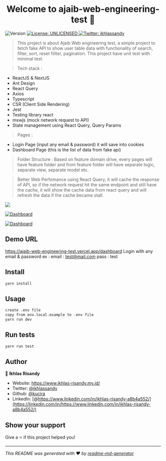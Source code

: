 <h1 align="center">Welcome to ajaib-web-engineering-test 👋</h1>
<p>
  <img alt="Version" src="https://img.shields.io/badge/version-1.0.0-blue.svg?cacheSeconds=2592000" />
  <a href="#" target="_blank">
    <img alt="License: UNLICENSED" src="https://img.shields.io/badge/License-UNLICENSED-yellow.svg" />
  </a>
  <a href="https://twitter.com/ikhlassandy" target="_blank">
    <img alt="Twitter: ikhlassandy" src="https://img.shields.io/twitter/follow/ikhlassandy.svg?style=social" />
  </a>
</p>

> This project is about Ajaib Web engineering test, a simple project to fetch fake API to show user table data with functionality of search, filter, sort, reset fiilter, pagination. This project have unit test with minimal test.

> Tech stack :
- ReactJS & NextJS
- Ant Design
- React Query
- Axios
- Typescript
- CSR (Client Side Rendering)
- Jest
- Testing library react
- mswjs (mock network request to API)
- State management using React Query, Query Params

> Pages :
- Login Page (input any email & password) it will save into cookies
- Dashboard Page (this is the list of data from fake api)


>  Folder Structure :
Based on feature domain drive, every pages will have feature folder and from feature folder will have separate logic, separate view, separate model etc.

> Better Web Perfomance using React Query, it will cache the response of API, so if the network request hit the same endpoint and still have the cache, it will show the cache data from react query and will refresh the data if the cache became stall.

[![](https://lh5.googleusercontent.com/DAk-hJSfzBbkbhlZyBpuXfNiQ8XS82M3iUxIRk96bhM1yiSN5x2ld86QqlSX-a2hi-tugpfNM3CoCPVM2CR3=w1920-h968)](https://lh5.googleusercontent.com/DAk-hJSfzBbkbhlZyBpuXfNiQ8XS82M3iUxIRk96bhM1yiSN5x2ld86QqlSX-a2hi-tugpfNM3CoCPVM2CR3=w1920-h968)

[![Dashboard](https://lh3.googleusercontent.com/fife/AAbDypBxpS0pQ-c6qRSKYH0TmU4W11xubEc8NjIrzsj9zrbbCE2x2uy8PKaYsEl95bbZsfGEVg_86lFv_yX1zORreAi5vYcQX2wptFd4S1rsGgavY3H3H0SnRG8NGeZOyDfHnza_IjbjF2wO6CkTLYFnONxVUGRzt_4IiRdrbAgcPTscoLQxWTCHX8LSbqOZdXXG58JErOAJkOA0XD447CKUkJraeWfU1F31XNWEzxtGgMZCPI7H3CDq-g3D-wT_D_7X8-TP2eGqaBwsD6_ID7KhIwtQOP6ivWIjuy8FsmUzmxBQudcLaYgQzcK-pEVFy3fbKIijooiPiMYne8GzdTYxtlSblCywjY5rYtgQwbl4J5gFdHfjD_0NjsmWmMVMCBfFVicnkTl10rjyl-A93M6nQUCkXwvlh7xVpWwV9zZoW4qcdzRcm8ylOFtst05_tepOYXKh-la-vPGps_N0d7tBrVqEpXvIrvJMIY4GclxD1UCmLLQYgA4S36sFsXHhb5KU5PgHireuC1U0H3l4S4LfIOrlnXqa4xBCccKCq7DLp7RJeHHTyw32FVZfJ_QREUIXilF1YOUcH_ZPZTPjFLRaM70ylio-sHY0hnEFyVzOQtNRXApDVi18n_zxb6jX_9LLsP2OLdsAiE7cW_GA1XqoiZUC-wuWPWyDEW6t90BYsiIY7BbWkqmPCrEG-bQEKPreItr1LrKQJr4lov92dXRkN6MYsjoYZFUzZxXIPzQ9xkZ3ehIy4MZ_8oSxT6EZOmCgd1fNaksXNczq1PSvTCIQH9jo-CKmFHkZ-WPzWF0y3sHQypGoFfD8VaPAC5bGPc1_18CgNESk-34w-DEhYvxpvHnr2I8XvbehpxsDKVmNb9a14rVqcnU-bfW8Uy_qcO9nzJ--lveNYJ23IDVrXKfBih0DNZgmRStDLeqL4EffV88wCIP0532fRyHNcEYq66wICqGL5KmuQsLXH_1rHz7t5f7eqLH2JS-lRCUYMcjCogilRThr-kUiVL5uwT71riZVHdjDA7ZMNp5toinluQcSsWOFyh9tu9Zc1T3ZncTqs_Rl09Wvsjq0suziEd3bk5vb19IraWDfE9VLWlFKFdXQrSmtQVVbw5pFBwxOBKRdTtj5rWuBCju7UdqEaQ7xBMBRniqBYPC6QF9BS7MzG7jZU1bVasHr1bbnAt8t90CCFHPlDllx8inFzAyazIu3cHOHoVFdk-wW_WJWRbvKDnrTnj7EsA0ubn9WDJIjgWWDJTqSSu75C8lQjZOk7YQSEowGgrYmz22ivg=w1920-h968 "Dashboard")](https://lh3.googleusercontent.com/fife/AAbDypBxpS0pQ-c6qRSKYH0TmU4W11xubEc8NjIrzsj9zrbbCE2x2uy8PKaYsEl95bbZsfGEVg_86lFv_yX1zORreAi5vYcQX2wptFd4S1rsGgavY3H3H0SnRG8NGeZOyDfHnza_IjbjF2wO6CkTLYFnONxVUGRzt_4IiRdrbAgcPTscoLQxWTCHX8LSbqOZdXXG58JErOAJkOA0XD447CKUkJraeWfU1F31XNWEzxtGgMZCPI7H3CDq-g3D-wT_D_7X8-TP2eGqaBwsD6_ID7KhIwtQOP6ivWIjuy8FsmUzmxBQudcLaYgQzcK-pEVFy3fbKIijooiPiMYne8GzdTYxtlSblCywjY5rYtgQwbl4J5gFdHfjD_0NjsmWmMVMCBfFVicnkTl10rjyl-A93M6nQUCkXwvlh7xVpWwV9zZoW4qcdzRcm8ylOFtst05_tepOYXKh-la-vPGps_N0d7tBrVqEpXvIrvJMIY4GclxD1UCmLLQYgA4S36sFsXHhb5KU5PgHireuC1U0H3l4S4LfIOrlnXqa4xBCccKCq7DLp7RJeHHTyw32FVZfJ_QREUIXilF1YOUcH_ZPZTPjFLRaM70ylio-sHY0hnEFyVzOQtNRXApDVi18n_zxb6jX_9LLsP2OLdsAiE7cW_GA1XqoiZUC-wuWPWyDEW6t90BYsiIY7BbWkqmPCrEG-bQEKPreItr1LrKQJr4lov92dXRkN6MYsjoYZFUzZxXIPzQ9xkZ3ehIy4MZ_8oSxT6EZOmCgd1fNaksXNczq1PSvTCIQH9jo-CKmFHkZ-WPzWF0y3sHQypGoFfD8VaPAC5bGPc1_18CgNESk-34w-DEhYvxpvHnr2I8XvbehpxsDKVmNb9a14rVqcnU-bfW8Uy_qcO9nzJ--lveNYJ23IDVrXKfBih0DNZgmRStDLeqL4EffV88wCIP0532fRyHNcEYq66wICqGL5KmuQsLXH_1rHz7t5f7eqLH2JS-lRCUYMcjCogilRThr-kUiVL5uwT71riZVHdjDA7ZMNp5toinluQcSsWOFyh9tu9Zc1T3ZncTqs_Rl09Wvsjq0suziEd3bk5vb19IraWDfE9VLWlFKFdXQrSmtQVVbw5pFBwxOBKRdTtj5rWuBCju7UdqEaQ7xBMBRniqBYPC6QF9BS7MzG7jZU1bVasHr1bbnAt8t90CCFHPlDllx8inFzAyazIu3cHOHoVFdk-wW_WJWRbvKDnrTnj7EsA0ubn9WDJIjgWWDJTqSSu75C8lQjZOk7YQSEowGgrYmz22ivg=w1920-h968 "Dashboard")

[![Dashboard](https://lh3.googleusercontent.com/fife/AAbDypDuSkPlK309a8O3LnF0jEaxhU0fXyK139A80qvVV7libGNpKk268jgifu5DrDeAGOZ-kBWWhoLdxIiXE3FUFcvsBj2AHhpv3AhWuBqPXk2kMgROxgagZt5yg6oIIPNDc7mtwEA72j2JvZrWy5CbomsqgoxfKlnZ6z0BgNwlk7NebgOZTxHN_x5NUB6DqOmHelqQYiLe6h4qp2NT4iRLe7N7j4wJ_P_PKsKXJE-6Tb3pXuGuVsN2D9aS5t39bZFIjWVLH0z-9qmNZV6Jv84eJayGO0MCSqQQ5gbdiklzTb-qzh2zuU5ydQTIb0xRTe_vWM0I3fXql_RBFpUjjcMcxa_okry5YhlmYWZQxY0_Xhp0KyoYZKsjcs9q1pOBKzsiiWIXLxxrNeBcN3_o9lsqfOCKNlITnNV396pDXpE8KDGOMyC7hqmLduYN0ZAluAyOSuhgz9PD1pgY2ezwXB3fGx-aZgTs81IwQUIg8W8ge1bT9f5mEFhOAeKboQH0YDaUszI_5rISLCi_vFVOWh-84B4cxqQfmfbrpm2m1lAv0CLOiuhnidQpmEraEQDmAQLy-f4cKaFZF_D86UcTB2XvEoUfEJfraCnfymk-VE7TfAVk56jdxVs2bfhz-vaMugu1io2ETt2kSL5pyD0yVAJXI6fzU0VbZGHsprTi0ipMO_uricf70CdimeDe4TLxlj2Diw8Isa2OOPL9B5k3G474V2aFafPCR7GGVlA7QZUOIzKY6t0uLEYSj1WpK6xu0NyNGCM8k39JlAA0MpYhTbaUFewxpkWFXpqrIagwCderDR1jfOxvoHKAj7Prd-p0vihUNb-goUuYQ2EMYa8Cnmam0Q_EQD4S3wUTmm94xmeXcbW7ScUqOYsJ8Xrr5QScKSVPiPOA0EQnRGI0a5lONwUBQztlTERK8QSzfaee4zeMKxZ2slwFH-qPMPSWlx61F1jDOsF6nMWfZK0IrX9082suSjb_SJadhfvup2RFBw59Nw53e8uw-a7TQAnS6awLdYeYnZ5P3PZLmi1NXRim0rFougCA3fxMDnTdA0FHWReDbrmePTv89vkQLB6Ijg3vtkPn3AzTN5yiLJGASA3r0NN8ukV2hb5rJTOPSOPKPU3JzdVOj91pb1Km2M42AbeVLKhvzhzgzVZnO4eoAgREEAKUFUum2X2aoD2996kHDofB4vWDL2bT9HE7eySYqu6UIf1v6bRQto1GrWW2h46zw6jq9QZNZ9q_UJNjKfqkOgh2KtVAH22DC-Cksn20QWMy3u4dj54F6PmO1w=w1920-h636 "Dashboard")](https://lh3.googleusercontent.com/fife/AAbDypDuSkPlK309a8O3LnF0jEaxhU0fXyK139A80qvVV7libGNpKk268jgifu5DrDeAGOZ-kBWWhoLdxIiXE3FUFcvsBj2AHhpv3AhWuBqPXk2kMgROxgagZt5yg6oIIPNDc7mtwEA72j2JvZrWy5CbomsqgoxfKlnZ6z0BgNwlk7NebgOZTxHN_x5NUB6DqOmHelqQYiLe6h4qp2NT4iRLe7N7j4wJ_P_PKsKXJE-6Tb3pXuGuVsN2D9aS5t39bZFIjWVLH0z-9qmNZV6Jv84eJayGO0MCSqQQ5gbdiklzTb-qzh2zuU5ydQTIb0xRTe_vWM0I3fXql_RBFpUjjcMcxa_okry5YhlmYWZQxY0_Xhp0KyoYZKsjcs9q1pOBKzsiiWIXLxxrNeBcN3_o9lsqfOCKNlITnNV396pDXpE8KDGOMyC7hqmLduYN0ZAluAyOSuhgz9PD1pgY2ezwXB3fGx-aZgTs81IwQUIg8W8ge1bT9f5mEFhOAeKboQH0YDaUszI_5rISLCi_vFVOWh-84B4cxqQfmfbrpm2m1lAv0CLOiuhnidQpmEraEQDmAQLy-f4cKaFZF_D86UcTB2XvEoUfEJfraCnfymk-VE7TfAVk56jdxVs2bfhz-vaMugu1io2ETt2kSL5pyD0yVAJXI6fzU0VbZGHsprTi0ipMO_uricf70CdimeDe4TLxlj2Diw8Isa2OOPL9B5k3G474V2aFafPCR7GGVlA7QZUOIzKY6t0uLEYSj1WpK6xu0NyNGCM8k39JlAA0MpYhTbaUFewxpkWFXpqrIagwCderDR1jfOxvoHKAj7Prd-p0vihUNb-goUuYQ2EMYa8Cnmam0Q_EQD4S3wUTmm94xmeXcbW7ScUqOYsJ8Xrr5QScKSVPiPOA0EQnRGI0a5lONwUBQztlTERK8QSzfaee4zeMKxZ2slwFH-qPMPSWlx61F1jDOsF6nMWfZK0IrX9082suSjb_SJadhfvup2RFBw59Nw53e8uw-a7TQAnS6awLdYeYnZ5P3PZLmi1NXRim0rFougCA3fxMDnTdA0FHWReDbrmePTv89vkQLB6Ijg3vtkPn3AzTN5yiLJGASA3r0NN8ukV2hb5rJTOPSOPKPU3JzdVOj91pb1Km2M42AbeVLKhvzhzgzVZnO4eoAgREEAKUFUum2X2aoD2996kHDofB4vWDL2bT9HE7eySYqu6UIf1v6bRQto1GrWW2h46zw6jq9QZNZ9q_UJNjKfqkOgh2KtVAH22DC-Cksn20QWMy3u4dj54F6PmO1w=w1920-h636 "Dashboard")

## Demo URL
https://ajaib-web-engineering-test.vercel.app/dashboard
Login with any email & password
ex :
email :  test@mail.com
pass : test

## Install

```sh
yarn install
```

## Usage

```sh
create .env file
copy from env.local.example to .env file
yarn run dev
```

## Run tests

```sh
yarn run test
```

## Author

👤 **Ikhlas Risandy**

* Website: https://www.ikhlas-risandy.my.id/
* Twitter: [@ikhlassandy](https://twitter.com/ikhlassandy)
* Github: [@kucira](https://github.com/kucira)
* LinkedIn: [@https://www.linkedin.com/in/ikhlas-risandy-a8b4a552/](https://linkedin.com/in/https://www.linkedin.com/in/ikhlas-risandy-a8b4a552/)

## Show your support

Give a ⭐️ if this project helped you!

***
_This README was generated with ❤️ by [readme-md-generator](https://github.com/kefranabg/readme-md-generator)_